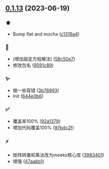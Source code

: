 ## [0.1.13](https://github.com/kongnet/chem/compare/644e0b67bad07b877145b2c2b93e3f6b68b2fd1d...v0.1.13) (2023-06-19)


### :arrow_up:

* Bump flat and mocha ([c1319a4](https://github.com/kongnet/chem/commit/c1319a48ae9c3239f6bf6b0228e788c76d6fba09))

### :bug:

* (增加超定方程解法) ([58c50e7](https://github.com/kongnet/chem/commit/58c50e79b16a8051fdd0086788a4bbaca5b65f61))
* 修改包名 ([9591c89](https://github.com/kongnet/chem/commit/9591c89d27c88e48c230c7b29dbb9bf66e399b91))

### :sparkles:

* 做一些容错 ([3b76993](https://github.com/kongnet/chem/commit/3b76993a826b0b1b1f9222cc95c9de5bd2b7ec79))
* Init ([644e0b6](https://github.com/kongnet/chem/commit/644e0b67bad07b877145b2c2b93e3f6b68b2fd1d))

### :white_check_mark:

* 覆盖率100% ([92a1379](https://github.com/kongnet/chem/commit/92a137918f8630c606473ea1fadb161398409607))
* 增加代码覆盖100% ([97bdc2f](https://github.com/kongnet/chem/commit/97bdc2fb8b48f45d4946f4b5e062ff5502f482cb))

### :zap:

* 矩阵转置和乘法改为meeko核心库 ([3983401](https://github.com/kongnet/chem/commit/398340167c860eeed7f252249af1e89494985449))
* 增强 ([47aabb1](https://github.com/kongnet/chem/commit/47aabb1707ff42096360e04b148197542909b8a4))



